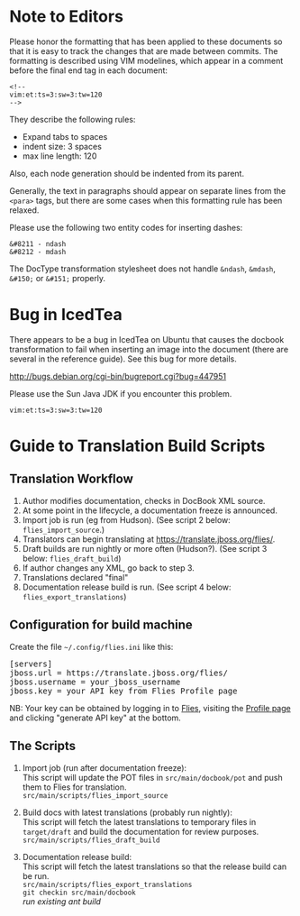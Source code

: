 Note to Editors
===============

Please honor the formatting that has been applied to these documents so that it is easy to track the changes that are
made between commits. The formatting is described using VIM modelines, which appear in a comment before the final end
tag in each document:

    <!--
    vim:et:ts=3:sw=3:tw=120
    -->

They describe the following rules:

* Expand tabs to spaces
* indent size: 3 spaces
* max line length: 120

Also, each node generation should be indented from its parent.

Generally, the text in paragraphs should appear on separate lines from the `<para>` tags, but there are some cases when
this formatting rule has been relaxed.

Please use the following two entity codes for inserting dashes:

    &#8211 - ndash
    &#8212 - mdash

The DocType transformation stylesheet does not handle `&ndash`, `&mdash`, `&#150;` or `&#151;` properly.

Bug in IcedTea
==============

There appears to be a bug in IcedTea on Ubuntu that causes the docbook transformation to fail when inserting an image
into the document (there are several in the reference guide). See this bug for more details.

<http://bugs.debian.org/cgi-bin/bugreport.cgi?bug=447951>

Please use the Sun Java JDK if you encounter this problem.

    vim:et:ts=3:sw=3:tw=120

Guide to Translation Build Scripts
==================================

Translation Workflow
--------------------

1. Author modifies documentation, checks in DocBook XML source.
2. At some point in the lifecycle, a documentation freeze is announced.
3. Import job is run (eg from Hudson).  (See script 2 below: `flies_import_source`.)
4. Translators can begin translating at <https://translate.jboss.org/flies/>.
5. Draft builds are run nightly or more often (Hudson?).  (See script 3 below: `flies_draft_build`)
6. If author changes any XML, go back to step 3.
7. Translations declared "final"
8. Documentation release build is run.  (See script 4 below: `flies_export_translations`)

Configuration for build machine
-------------------------------
Create the file `~/.config/flies.ini` like this:

<pre>
[servers]
jboss.url = https://translate.jboss.org/flies/
jboss.username = your_jboss_username
jboss.key = your_API_key_from_Flies_Profile_page
</pre>

NB: Your key can be obtained by logging in to [Flies](https://translate.jboss.org/flies/), 
visiting the [Profile page](https://translate.jboss.org/flies/profile/view) and 
clicking "generate API key" at the bottom.

The Scripts
-----------

1. Import job (run after documentation freeze):  
 This script will update the POT files in `src/main/docbook/pot` and
 push them to Flies for translation.  
 `src/main/scripts/flies_import_source`

2. Build docs with latest translations (probably run nightly):  
 This script will fetch the latest translations to temporary files 
 in `target/draft` and build the documentation for review purposes.  
 `src/main/scripts/flies_draft_build`

3. Documentation release build:  
 This script will fetch the latest translations so that the release 
 build can be run.  
 `src/main/scripts/flies_export_translations`  
 `git checkin src/main/docbook`  
 _run existing ant build_

